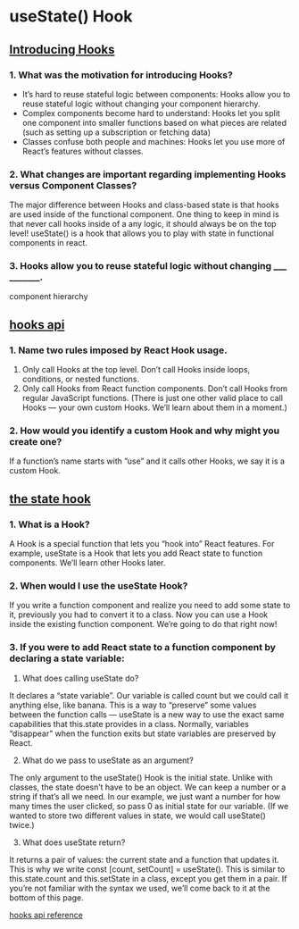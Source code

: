 # useState() Hook

## [Introducing Hooks](https://reactjs.org/docs/hooks-intro.html#motivation)

### 1. What was the motivation for introducing Hooks?

- It’s hard to reuse stateful logic between components: Hooks allow you to reuse stateful logic without changing your component hierarchy.
- Complex components become hard to understand: Hooks let you split one component into smaller functions based on what pieces are related (such as setting up a subscription or fetching data)
- Classes confuse both people and machines: Hooks let you use more of React’s features without classes.

### 2. What changes are important regarding implementing Hooks versus Component Classes?

The major difference between Hooks and class-based state is that hooks are used inside of the functional component. One thing to keep in mind is that never call hooks inside of a any logic, it should always be on the top level! useState() is a hook that allows you to play with state in functional components in react.

### 3. Hooks allow you to reuse stateful logic without changing ___ _______.

component hierarchy

## [hooks api](https://reactjs.org/docs/hooks-overview.html)

### 1. Name two rules imposed by React Hook usage.

1. Only call Hooks at the top level. Don’t call Hooks inside loops, conditions, or nested functions.
2. Only call Hooks from React function components. Don’t call Hooks from regular JavaScript functions. (There is just one other valid place to call Hooks — your own custom Hooks. We’ll learn about them in a moment.)

### 2. How would you identify a custom Hook and why might you create one?

If a function’s name starts with ”use” and it calls other Hooks, we say it is a custom Hook. 

## [the state hook](https://reactjs.org/docs/hooks-state.html)

### 1. What is a Hook?

A Hook is a special function that lets you “hook into” React features. For example, useState is a Hook that lets you add React state to function components. We’ll learn other Hooks later.

### 2. When would I use the useState Hook?

If you write a function component and realize you need to add some state to it, previously you had to convert it to a class. Now you can use a Hook inside the existing function component. We’re going to do that right now!

### 3. If you were to add React state to a function component by declaring a state variable:

  1. What does calling useState do?

  It declares a “state variable”. Our variable is called count but we could call it anything else, like banana. This is a way to “preserve” some values between the function calls — useState is a new way to use the exact same capabilities that this.state provides in a class. Normally, variables “disappear” when the function exits but state variables are preserved by React.

  2. What do we pass to useState as an argument?

  The only argument to the useState() Hook is the initial state. Unlike with classes, the state doesn’t have to be an object. We can keep a number or a string if that’s all we need. In our example, we just want a number for how many times the user clicked, so pass 0 as initial state for our variable. (If we wanted to store two different values in state, we would call useState() twice.)

  3. What does useState return?

   It returns a pair of values: the current state and a function that updates it. This is why we write const [count, setCount] = useState(). This is similar to this.state.count and this.setState in a class, except you get them in a pair. If you’re not familiar with the syntax we used, we’ll come back to it at the bottom of this page.

[hooks api reference](https://reactjs.org/docs/hooks-reference.html)
